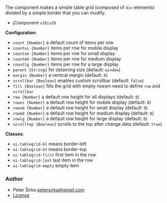The component makes a simple table grid (composed of `div` elements) divided by a simple border that you can modify.

- jComponent `v19|v20`

__Configuration__:

- `count {Number}` a default count of items per row
- `countxs {Number}` items per row for mobile display
- `countsm {Number}` items per row for small display
- `countmd {Number}` items per row for medium display
- `countlg {Number}` items per row for a large display
- `parent {String}` for obtaining size (default: `window`)
- `margin {Number}` a vertical margin (default: `0`)
- `scrollbar {Boolean}` enables custom scrollbar (default: `false`)
- `fill {Boolean}` fills the grid with empty rowsm need to define `row` and `scrollbar`
- `row {Number}` a default row height for all displays (default: `0`)
- `rowxs {Number}` a default row height for mobile display (default: `0`)
- `rowsm {Number}` a default row height for small display (default: `0`)
- `rowmd {Number}` a default row height for medium display (default: `0`)
- `rowlg {Number}` a default row height for large display (default: `0`)
- `scrolltop {Boolean}` scrolls to the top after change data (default: `true`)


__Classes__:

- `ui-tablegrid-bl` means border-left
- `ui-tablegrid-bt` means border-top
- `ui-tablegrid-first` first item in the row
- `ui-tablegrid-last` last item in the row
- `ui-tablegrid-empty` empty item

### Author

- Peter Širka <petersirka@gmail.com>
- [License](https://www.totaljs.com/license/)